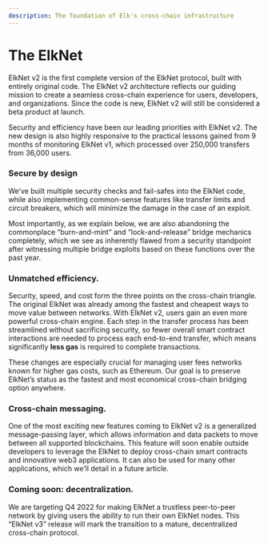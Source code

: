 ```yaml
---
description: The foundation of Elk's cross-chain infrastructure
---
```


# The ElkNet

ElkNet v2 is the first complete version of the ElkNet protocol, built with entirely original code. The ElkNet v2 architecture reflects our guiding mission to create a seamless cross-chain experience for users, developers, and organizations. Since the code is new, ElkNet v2 will still be considered a beta product at launch.

Security and efficiency have been our leading priorities with ElkNet v2. The new design is also highly responsive to the practical lessons gained from 9 months of monitoring ElkNet v1, which processed over 250,000 transfers from 36,000 users.

### **Secure by design**

We’ve built multiple security checks and fail-safes into the ElkNet code, while also implementing common-sense features like transfer limits and circuit breakers, which will minimize the damage in the case of an exploit.

Most importantly, as we explain below, we are also abandoning the commonplace “burn-and-mint” and “lock-and-release” bridge mechanics completely, which we see as inherently flawed from a security standpoint after witnessing multiple bridge exploits based on these functions over the past year.

### **Unmatched efficiency.**

Security, speed, and cost form the three points on the cross-chain triangle. The original ElkNet was already among the fastest and cheapest ways to move value between networks. With ElkNet v2, users gain an even more powerful cross-chain engine. Each step in the transfer process has been streamlined without sacrificing security, so fewer overall smart contract interactions are needed to process each end-to-end transfer, which means significantly **less gas** is required to complete transactions.

These changes are especially crucial for managing user fees networks known for higher gas costs, such as Ethereum. Our goal is to preserve ElkNet’s status as the fastest and most economical cross-chain bridging option anywhere.

### **Cross-chain messaging.**&#x20;

One of the most exciting new features coming to ElkNet v2 is a generalized message-passing layer, which allows information and data packets to move between all supported blockchains. This feature will soon enable outside developers to leverage the ElkNet to deploy cross-chain smart contracts and innovative web3 applications. It can also be used for many other applications, which we’ll detail in a future article.

### **Coming soon: decentralization.**&#x20;

We are targeting Q4 2022 for making ElkNet a trustless peer-to-peer network by giving users the ability to run their own ElkNet nodes. This “ElkNet v3” release will mark the transition to a mature, decentralized cross-chain protocol.
